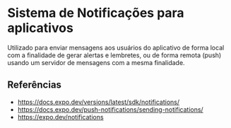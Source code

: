 # Sistema de Notificações para aplicativos

Utilizado para enviar mensagens aos usuários do aplicativo de forma local com a finalidade de gerar alertas e lembretes, ou de forma remota (push) usando um servidor de mensagens com a mesma finalidade.

## Referências

- https://docs.expo.dev/versions/latest/sdk/notifications/
- https://docs.expo.dev/push-notifications/sending-notifications/
- https://expo.dev/notifications
